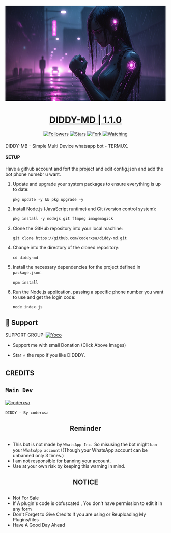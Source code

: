 <p align="center">  
  <a href="https://www.youtube.com/@coderxsa">
    <img alt="diddy" height="300" src="https://raw.githubusercontent.com/coderxsa/BOT-ASSETS/refs/heads/main/NEBULA-BOT/pic/bot_image.jpg">
    <h1 align="center">DIDDY-MD | 1.1.0</h1>
  </a>
</p>
<p align="center">
<p/>
<p align="center">
<a href="https://github.com/coderxsa?tab=followers"><img title="Followers" src="https://img.shields.io/github/followers/coderxsa?label=Followers&style=social"></a>
<a href="https://github.com/coderxsa/nebula/stargazers/"><img title="Stars" src="https://img.shields.io/github/stars/coderxsa/nebula?&style=social"></a>
<a href="https://github.com/coderxsa/nebula/network/members"><img title="Fork" src="https://img.shields.io/github/forks/coderxsa/nebula?style=social"></a>
<a href="https://github.com/coderxsa/nebula/watchers"><img title="Watching" src="https://img.shields.io/github/watchers/coderxsa/nebula?label=Watching&style=social"></a>
</p>

####  
DIDDY-MB - Simple Multi Device whatsapp bot - TERMUX.

#### SETUP
Have a github account and fort the project and edit config.json and add the bot phone numebr u want.


1. Update and upgrade your system packages to ensure everything is up to date:
    ```
    pkg update -y && pkg upgrade -y
    ```

2. Install Node.js (JavaScript runtime) and Git (version control system):
    ```
    pkg install -y nodejs git ffmpeg imagemagick
    ```

3. Clone the GitHub repository into your local machine:
    ```
    git clone https://github.com/coderxsa/diddy-md.git
    ```

4. Change into the directory of the cloned repository:
    ```
    cd diddy-md
    ```

5. Install the necessary dependencies for the project defined in `package.json`:
    ```
    npm install
    ```

6. Run the Node.js application, passing a specific phone number you want to use and get the login code:
    ```
    node index.js
    ```

## 🤩 Support

SUPPORT GROUP: <a href="https://pay.yoco.com/ShopZa"><img alt="Yoco" src="https://a.storyblok.com/f/111633/600x120/efd2e37265/payment-strip.svg"/></a>
- Support me with small Donation (Click Above Images)

- Star ⭐ the repo if you like DIDDDY.

## CREDITS 

## `Main Dev` 
<a href="https://github.com/coderxsa"><img src="https://avatars.githubusercontent.com/u/149763717?v=4" width="250" height="250" alt="coderxsa"/></a>
  
`DIDDY - By coderxsa`



<h2 align="center">  Reminder
</h2>
   
## 
- This bot is not made by `WhatsApp Inc.` So misusing the bot might `ban` your `WhatsApp account!`(Though your WhatsApp account can be unbanned only 3 times.)
- I am not responsible for banning your account.
- Use at your own risk by keeping this warning in mind.

<h2 align="center">  NOTICE
</h2>

## 
- Not For Sale
- If A plugin's code is obfuscated , You don't have permission to edit it in any form 
- Don't Forget to Give Credits If you are using or Reuploading My Plugins/files
- Have A Good Day Ahead
